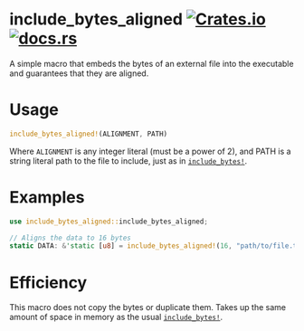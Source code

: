 # include_bytes_aligned [![Crates.io](https://img.shields.io/crates/v/include_bytes_aligned)](https://crates.io/crates/include_bytes_aligned) [![docs.rs](https://img.shields.io/docsrs/include_bytes_aligned)](https://docs.rs/include_bytes_aligned/)

A simple macro that embeds the bytes of an external file into the executable and
guarantees that they are aligned.

# Usage

```rust
include_bytes_aligned!(ALIGNMENT, PATH)
```

Where `ALIGNMENT` is any integer literal (must be a power of 2), and PATH is a string literal path
to the file to include, just as in [`include_bytes!`](https://doc.rust-lang.org/nightly/core/macro.include_bytes.html).

# Examples

```rust
use include_bytes_aligned::include_bytes_aligned;

// Aligns the data to 16 bytes
static DATA: &'static [u8] = include_bytes_aligned!(16, "path/to/file.txt");
```

# Efficiency

This macro does not copy the bytes or duplicate them. Takes up the same amount of space in memory
as the usual [`include_bytes!`](https://doc.rust-lang.org/nightly/core/macro.include_bytes.html).